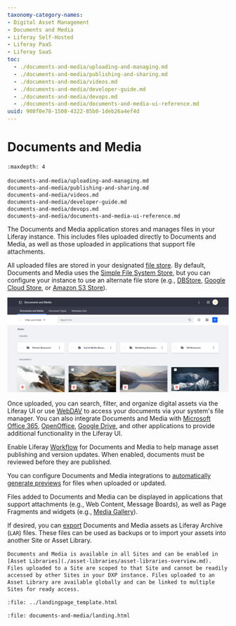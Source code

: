 ```yaml
---
taxonomy-category-names:
- Digital Asset Management
- Documents and Media
- Liferay Self-Hosted
- Liferay PaaS
- Liferay SaaS
toc:
  - ./documents-and-media/uploading-and-managing.md
  - ./documents-and-media/publishing-and-sharing.md
  - ./documents-and-media/videos.md
  - ./documents-and-media/developer-guide.md
  - ./documents-and-media/devops.md
  - ./documents-and-media/documents-and-media-ui-reference.md
uuid: 908f0e78-1508-4322-85b0-1deb26a4ef4d
---
```

# Documents and Media

```{toctree}
:maxdepth: 4

documents-and-media/uploading-and-managing.md
documents-and-media/publishing-and-sharing.md
documents-and-media/videos.md
documents-and-media/developer-guide.md
documents-and-media/devops.md
documents-and-media/documents-and-media-ui-reference.md
```

The Documents and Media application stores and manages files in your Liferay instance. This includes files uploaded directly to Documents and Media, as well as those uploaded in applications that support file attachments.

All uploaded files are stored in your designated [file store](../system-administration/file-storage.md). By default, Documents and Media uses the [Simple File System Store](../system-administration/file-storage/other-file-store-types/simple-file-system-store.md), but you can configure your instance to use an alternate file store (e.g., [DBStore](../system-administration/file-storage/other-file-store-types/dbstore.md), [Google Cloud Store](../system-administration/file-storage/other-file-store-types/google-cloud-storage.md), or [Amazon S3 Store](../system-administration/file-storage/other-file-store-types/amazon-s3-store.md)).

![Use Documents and Media to store, view, and manage files for a Liferay instance.](./documents-and-media/images/01.png)

Once uploaded, you can search, filter, and organize digital assets via the Liferay UI or use [WebDAV](./documents-and-media/publishing-and-sharing/accessing-documents-with-webdav.md) to access your documents via your system's file manager. You can also integrate Documents and Media with [Microsoft Office 365](./documents-and-media/devops/enabling-document-creation-and-editing-with-microsoft-office-365.md), [OpenOffice](./documents-and-media/devops/enabling-openoffice-libreoffice-integration.md), [Google Drive](./documents-and-media/devops/google-drive-integration/enabling-links-to-google-drive-documents.md), and other applications to provide additional functionality in the Liferay UI.

Enable Liferay [Workflow](../process-automation/workflow/using-workflows/activating-workflow.md#activating-workflow-for-specific-applications) for Documents and Media to help manage asset publishing and version updates. When enabled, documents must be reviewed before they are published.

You can configure Documents and Media integrations to [automatically generate previews](./documents-and-media/devops/configuring-documents-and-media-previews.md) for files when uploaded or updated.

Files added to Documents and Media can be displayed in applications that support attachments (e.g., Web Content, Message Boards), as well as Page Fragments and widgets (e.g., [Media Gallery](./documents-and-media/publishing-and-sharing/publishing-documents.md#using-the-media-gallery-widget)).

If desired, you can [export](../site-building/sites/exporting-importing-site-pages-and-content.md) Documents and Media assets as Liferay Archive (`LAR`) files. These files can be used as backups or to import your assets into another Site or Asset Library.

```{tip}
Documents and Media is available in all Sites and can be enabled in [Asset Libraries](./asset-libraries/asset-libraries-overview.md). Files uploaded to a Site are scoped to that Site and cannot be readily accessed by other Sites in your DXP instance. Files uploaded to an Asset Library are available globally and can be linked to multiple Sites for ready access.
```

```{raw} html
:file: ../landingpage_template.html
```

```{raw} html
:file: documents-and-media/landing.html
```
